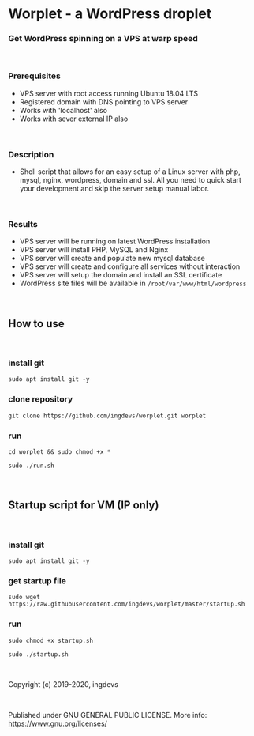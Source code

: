 # Worplet - a WordPress droplet
### Get WordPress spinning on a VPS at warp speed

&nbsp;

### Prerequisites

- VPS server with root access running Ubuntu 18.04 LTS
- Registered domain with DNS pointing to VPS server
- Works with 'localhost' also
- Works with sever external IP also

&nbsp;

### Description

- Shell script that allows for an easy setup of a Linux server with php, mysql, nginx, wordpress, domain and ssl. All you need to quick start your development and skip the server setup manual labor.

&nbsp;

### Results

- VPS server will be running on latest WordPress installation
- VPS server will install PHP, MySQL and Nginx
- VPS server will create and populate new mysql database
- VPS server will create and configure all services without interaction
- VPS server will setup the domain and install an SSL certificate
- WordPress site files will be available in `/root/var/www/html/wordpress`

&nbsp;

## How to use

&nbsp;

### install git

`sudo apt install git -y`

### clone repository

`git clone https://github.com/ingdevs/worplet.git worplet`

### run

`cd worplet && sudo chmod +x *` 

`sudo ./run.sh`

&nbsp;

## Startup script for VM (IP only)

&nbsp;

### install git

`sudo apt install git -y`

### get startup file

`sudo wget https://raw.githubusercontent.com/ingdevs/worplet/master/startup.sh`

### run

`sudo chmod +x startup.sh` 

`sudo ./startup.sh`

&nbsp;
&nbsp;

Copyright (c) 2019-2020, ingdevs

&nbsp;

Published under GNU GENERAL PUBLIC LICENSE.
More info: https://www.gnu.org/licenses/
